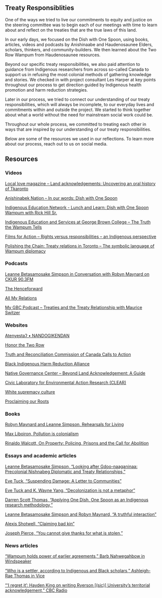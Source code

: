 ## Treaty Responsiblities

One of the ways we tried to live our commitments to equity and justice on the steering committee was to begin each of our meetings with time to learn about and reflect on the treaties that are the true laws of this land. 

In our early days, we focused on the Dish with One Spoon, using books, articles, videos and podcasts by Anishinaabe and Haudenosaunee Elders, scholars, thinkers, and community-builders. We then learned about the Two Row Wampum from Haudenosaunee resources. 

Beyond our specific treaty responsibilities, we also paid attention to guidance from Indigenous researchers from across so-called Canada to support us in refusing the most colonial methods of gathering knowledge and stories. We checked in with project consultant Les Harper at key points throughout our process to get direction guided by Indigenous health promotion and harm reduction strategies. 

Later in our process, we tried to connect our understanding of our treaty responsibilities, which will always be incomplete, to our everyday lives and commitments within and outside the project. We started to think together about what a world without the need for mainstream social work could be. 

Throughout our whole process, we committed to treating each other in ways that are inspired by our understanding of our treaty responsibilities.  

Below are some of the resources we used in our reflections. To learn more about our process, reach out to us on social media.

## Resources

### Videos

[Local love magazine – Land acknowledgements: Uncovering an oral history of Tkaronto](https://www.youtube.com/watch?v=voXySM-knRc)

[Anishinabek Nation – In our words: Dish with One Spoon](https://www.youtube.com/watch?v=KOsng_pASNw)

[Indigenous Education Network - Lunch and Learn: Dish with One Spoon Wampum with Rick Hill Sr.](https://www.youtube.com/watch?v=SiU5uvGXhxA)

[Indigenous Education and Services at George Brown College – The Truth the Wampum Tells](https://www.youtube.com/watch?v=Q-O4pbKLf9k)

[Films for Action – Rights versus responsibilities – an Indigenous perspective](https://www.youtube.com/watch?v=z40kI4qRGNM)

[Polishing the Chain: Treaty relations in Toronto – The symbolic language of Wampum diplomacy](https://www.youtube.com/watch?v=HFdxbqLiAAk)

### Podcasts

[Leanne Betasamosake Simpson in Conversation with Robyn Maynard on CKUR 90.3FM](https://soundcloud.com/radiockut/leanne-betasamosake-simpson-in-conversation-with-robyn-maynard)

[The Henceforward](http://www.thehenceforward.com/)

[All My Relations](https://www.allmyrelationspodcast.com/)

[My GBC Podcast – Treaties and the Treaty Relationship with Maurice Switzer](https://www.youtube.com/watch?v=0OBhKC-hrjw)

### Websites

[Atenyęstaʔ • NANDOGIKENDAN](https://nandogikendan.com/o/about/)

[Honor the Two Row](https://honorthetworow.org/)

[Truth and Reconciliation Commission of Canada Calls to Action](http://trc.ca/assets/pdf/Calls_to_Action_English2.pdf)

[Black Indigenous Harm Reduction Alliance](https://www.blackindigenousharmredux.org/)

[Native Governance Center – Beyond Land Acknowledgement: A Guide](https://nativegov.org/news/beyond-land-acknowledgment-guide/)

[Civic Laboratory for Environmental Action Research (CLEAR)](https://civiclaboratory.nl/)

[White supremacy culture](https://www.whitesupremacyculture.info/characteristics.html)

[Proclaiming our Roots](https://www.proclaimingourroots.com/)

### Books

[Robyn Maynard and Leanne Simpson, Rehearsals for Living](https://www.penguinrandomhouse.ca/books/675719/rehearsals-for-living-by-robyn-maynard-and-leanne-betasamosake-simpson/9781039000650)

[Max Liboiron, Pollution is colonialism](https://www.dukeupress.edu/pollution-is-colonialism)

[Rinaldo Walcott, On Property: Policing, Prisons and the Call for Abolition](https://www.akpress.org/on-property.html)

### Essays and academic articles

[Leanne Betasamosake Simpson, “Looking after Gdoo-naaganinaa: Precolonial Nishnabeg Diplomatic and Treaty Relationships,”](https://nandogikendan.com/wp-content/uploads/2018/04/69b9f-23-2-simpson.pdf)

[Eve Tuck, “Suspending Damage: A Letter to Communities”](http://pages.ucsd.edu/~rfrank/class_web/ES-114A/Week%204/TuckHEdR79-3.pdf)

[Eve Tuck and K. Wayne Yang, “Decolonization is not a metaphor”](https://jps.library.utoronto.ca/index.php/des/article/view/18630/15554)

[Darren Scott Thomas, “Applying One Dish, One Spoon as an Indigenous research methodology,”](https://journals.sagepub.com/doi/full/10.1177/11771801221087864#:~:text=I%20called%20this%20new%20adapted,peacefully%20share%20lands%20and%20resources)

[Leanne Betasamosake Simpson and Robyn Maynard, “A truthful interaction”](https://maisonneuve.org/article/2020/11/17/a-truthful-interaction/)

[Alexis Shotwell, “Claiming bad kin”](https://alexisshotwell.com/2018/03/02/claiming-bad-kin/)

[Joseph Pierce, “You cannot give thanks for what is stolen,”](https://hyperallergic.com/783269/you-cannot-give-thanks-for-what-is-stolen/)

### News articles

[“Wampum holds power of earlier agreements,” Barb Nahwegahbow in Windspeaker](https://www.ammsa.com/publications/windspeaker/wampum-holds-power-earliest-agreements)  

[“Who is a settler, according to Indigenous and Black scholars,” Ashleigh-Rae Thomas in Vice](https://www.vice.com/en/article/gyajj4/who-is-a-settler-according-to-indigenous-and-black-scholars)

[“‘I regret it’: Hayden King on writing Ryerson \[(sic)\] University’s territorial acknowledgement,” CBC Radio](https://www.cbc.ca/radio/unreserved/redrawing-the-lines-1.4973363/i-regret-it-hayden-king-on-writing-ryerson-university-s-territorial-acknowledgement-1.4973371) 

